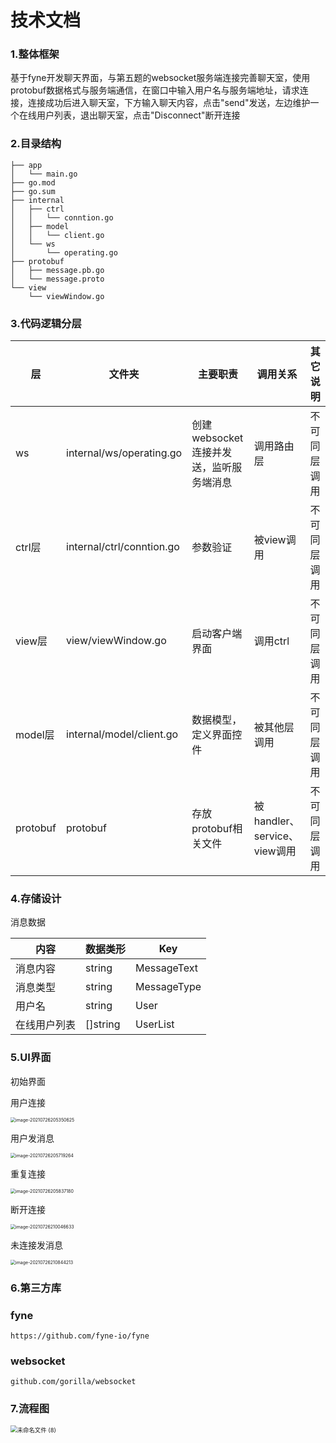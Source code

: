 # 技术文档

### 1.整体框架

基于fyne开发聊天界面，与第五题的websocket服务端连接完善聊天室，使用protobuf数据格式与服务端通信，在窗口中输入用户名与服务端地址，请求连接，连接成功后进入聊天室，下方输入聊天内容，点击"send"发送，左边维护一个在线用户列表，退出聊天室，点击"Disconnect"断开连接



### 2.目录结构

```
├── app
│   └── main.go
├── go.mod
├── go.sum
├── internal
│   ├── ctrl
│   │   └── conntion.go
│   ├── model
│   │   └── client.go
│   └── ws
│       └── operating.go
├── protobuf
│   ├── message.pb.go
│   └── message.proto
└── view
    └── viewWindow.go

```



### 3.代码逻辑分层

| 层       | 文件夹                    | 主要职责                                | 调用关系                     | 其它说明     |
| -------- | ------------------------- | --------------------------------------- | ---------------------------- | ------------ |
| ws       | internal/ws/operating.go  | 创建websocket连接并发送，监听服务端消息 | 调用路由层                   | 不可同层调用 |
| ctrl层   | internal/ctrl/conntion.go | 参数验证                                | 被view调用                   | 不可同层调用 |
| view层   | view/viewWindow.go        | 启动客户端界面                          | 调用ctrl                     | 不可同层调用 |
| model层  | internal/model/client.go  | 数据模型，定义界面控件                  | 被其他层调用                 | 不可同层调用 |
| protobuf | protobuf                  | 存放protobuf相关文件                    | 被handler、service、view调用 | 不可同层调用 |



### 4.存储设计

消息数据

| 内容         | 数据类形 | Key         |
| ------------ | -------- | ----------- |
| 消息内容     | string   | MessageText |
| 消息类型     | string   | MessageType |
| 用户名       | string   | User        |
| 在线用户列表 | []string | UserList    |



### 5.UI界面

初始界面





用户连接

<img src="/Users/huangyibo/Documents/用户连接.png" alt="image-20210726205350625" style="zoom:50%;" />

用户发消息

<img src="/Users/huangyibo/Documents/用户发消息.png" alt="image-20210726205719264" style="zoom:50%;" />

重复连接

<img src="/Users/huangyibo/Documents/重复连接.png" alt="image-20210726205837180" style="zoom:50%;" />

断开连接

<img src="/Users/huangyibo/Documents/断开连接.png" alt="image-20210726210046633" style="zoom:50%;" />

未连接发消息

<img src="/Users/huangyibo/Documents/未连接发消息.png" alt="image-20210726210844213" style="zoom:50%;" />



### 6.第三方库

### fyne

```
https://github.com/fyne-io/fyne
```

### websocket

```
github.com/gorilla/websocket
```



### 7.流程图

<img src="/Users/huangyibo/Downloads/未命名文件 (8).jpg" alt="未命名文件 (8)" style="zoom:67%;" />
